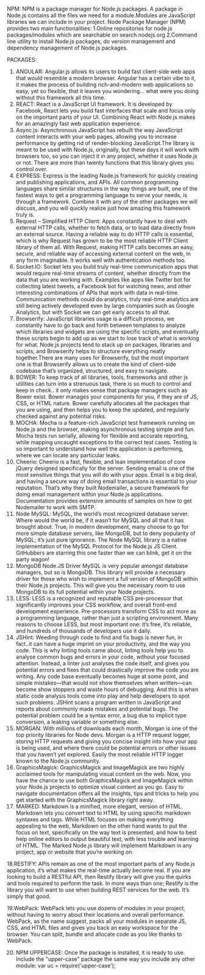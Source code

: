 NPM:
 NPM is a package manager for Node.js packages.
 A package in Node.js contains all the files we need for a module.Modules are JavaScript libraries we can include in your project.
 Node Package Manager (NPM) provides two main functionalities:
  1.Online repositories for node.js packages/modules which are searchable on search.nodejs.org
  2.Command line utility to install Node.js packages, do version management and dependency management of Node.js packages.

PACKAGES:
 
 1. ANGULAR:
 Angular.js allows its users to build fast client-side web apps that would resemble a modern browser. 
 Angular has a certain vibe to it, it makes the process of building rich-and-modern web applications so easy, yet so flexible, 
 that it leaves you wondering… what were you doing without this framework all this time.
 2. REACT:
React is a JavaScript UI framework. It is developed by Facebook, React lets you build fast interfaces that scale and focus only on the important parts of your UI. Combining React with Node.js makes for an amazingly fast web application experience.
 3. Async.js:
Asynchronous JavaScript has rebuilt the way JavaScript content interacts with your web pages, allowing you to increase performance by 
getting rid of render-blocking JavaScript.The library is meant to be used with Node.js, originally, but these days it will work with browsers too, so you can inject it in any project, whether it uses Node.js or not. There are more than twenty functions that this library gives you control over.
 4. EXPRESS:
Express is the leading Node.js framework for quickly creating and publishing applications, and APIs. All common programming languages share similar structures in the way things are built, one of the fastest ways to get a programming language to serve your needs, is through a framework. Combine it with any of the other packages we will discuss, and you will quickly realize just how amazing this framework truly is.
 5. Request – Simplified HTTP Client:
Apps constantly have to deal with external HTTP calls, whether to fetch data, or to load data directly from an external source. Having a reliable way to do HTTP calls is essential, which is why Request has grown to be the most reliable HTTP Client library of them all. With Request, making HTTP calls becomes an easy, secure, and reliable way of accessing external content on the web, in any form imaginable. It works well with authentication methods too.
 6. Socket.IO:
Socket lets you build truly real-time communication apps that would require real-time streams of content, whether directly from the data that you are working with. Examples like apps like Twitter bot for collecting latest tweets, a Facebook bot for watching news, and other interesting combinations of APIs that work with data in real-time. Communication methods could do  analytics, truly real-time analytics are still being actively developed even by large companies such as Google Analytics, but with Socket we can get early access to all that.
7. Browserify:
JavaScript libraries usage is a difficult process, we constantly have to go back and forth between templates to analyze which libraries and widgets are using the specific scripts, and eventually these scripts begin to add up as we start to lose track of what is working for what.  Node.js projects tend to stack up on packages, libraries and scripts, and Browserify helps to structure everything neatly together.There are many uses for Browserify, but the most important one is that Browserify allows us to create the kind of client-side codebase that’s organized, structured, and easy to navigate.
 8. BOWER:
To keep track of all libraries, tools, frameworks and other js utilities can turn into a strenuous task, there is so much to control and keep in check.. it only makes sense that package managers such as Bower exist.  Bower manages your components for you, if they are of JS, CSS, or HTML nature. Bower carefully allocates all the packages that you are using, and then helps you to keep the updated, and regularly checked against any potential risks.
 9. MOCHA:
Mocha is a feature-rich JavaScript test framework running on Node.js and the browser, making asynchronous testing simple and fun. Mocha tests run serially, allowing for flexible and accurate reporting, while mapping uncaught exceptions to the correct test cases. Testing is so important to understand how well the application is performing, where we can locate any particular leaks.
 10.  Cheerio:
Cheerio is a fast, flexible, and lean implementation of core jQuery designed specifically for the server. Sending email is one of the most sensitive things that you will do with your apps. Email is a big deal, and having a secure way of doing email transactions is essential to your reputation. That’s why they built Nodemailer, a secure framework for doing email management within your Node.js applications. Documentation provides extensive amounts of samples on how to get Nodemailer to work with SMTP.
 11. Node MySQL:
MySQL, the world’s most recognized database server. Where would the world be, if it wasn’t for MySQL and all that it has brought about. True, in modern development, many choose to go for more simple database servers, like MongoDB, but to deny popularity of MySQL; it’s just pure ignorance. The Node MySQL library is a native implementation of the MySQL Protocol for the Node.js JS Client. GitHubbers are starring this one faster than we can blink, get it on the party wagon!
 12. MongoDB Node.JS Driver
MySQL is very popular amongst database managers, but so is MongoDB. This library will provide a necessary driver for those who wish to implement a full version of MongoDB within their Node.js projects. This will give you the necessary room to use MongoDB to its full potential within your Node projects.
 13. LESS:
LESS is a recognized and reputable CSS pre-processor that significantly improves your CSS workflow, and overall front-end development experience. Pre-processors transform CSS to act more as a programming language, rather than just a scripting environment. Many reasons to choose LESS, but most important one: it’s free, it’s reliable, and hundreds of thousands of developers use it daily.
 14. JSHint:
Weeding through code to find and fix bugs is never fun, in fact..it can have a huge imprint on your productivity, and the way you code. This is why linting tools came about, linting tools help you to analyse common bugs and errors in your code, without your focused attention. Instead, a linter just analyses the code itself, and gives you potential errors and fixes that could drastically improve the code you are writing. Any code base eventually becomes huge at some point, and simple mistakes—that would not show themselves when written—can become show stoppers and waste hours of debugging. And this is when static code analysis tools come into play and help developers to spot such problems. JSHint scans a program written in JavaScript and reports about commonly made mistakes and potential bugs. The potential problem could be a syntax error, a bug due to implicit type conversion, a leaking variable or something else.
 15. MORGAN:
With millions of downloads each month, Morgan is one of the top priority libraries for Node devs. Morgan is a HTTP request logger, storing HTTP requests and giving you concise insight into how your app is being used, and where there could be potential errors or other issues that you haven’t yet explored. Easily the most reliable HTTP logger known to the Node.js community.
 16. GraphicsMagick:
GraphicsMagick and ImageMagick are two highly acclaimed tools for manipulating visual content on the web. Now, you have the chance to use both GraphicsMagick and ImageMagick within your Node.js projects to optimize visual content as you go. Easy to navigate documentation offers all the insights, tips and tricks to help you get started with the GraphicsMagick library right away.
 17. MARKED:
Markdown is a minified, more elegant, version of HTML. Markdown lets you convert text to HTML by using specific markdown syntaxes and tags. While HTML focuses on making everything appealing to the web, Markdown on the other hand wants to put the focus on text, specifically on the way text is presented, and how to best help online editors to output beautiful text, with less trouble and learning of HTML. The Marked Node.js library will implement Markdown in any project, app or website that you’re working on.

 18.RESTIFY:
APIs remain as one of the most important parts of any Node.js application, it’s what makes the real-time actually become real. If you are looking to build a RESTful API, then Restify library will give you the quirks and tools required to perform the task. In more ways than one; Restify is the library you will want to use when building REST services for the web. It’s simply that good.

 19.WebPack:
WebPack lets you use dozens of modules in your project, without having to worry about their locations and overall performance. WebPack, as the name suggest, packs all your modules in separate JS, CSS, and HTML files and gives you back an easy workspace for the browser. You can split, bundle and allocate code as you like thanks to WebPack.

 20. NPM UPPERCASE:
Once the package is installed, it is ready to use.
Include the "upper-case" package the same way you include any other module:
var uc = require('upper-case');


